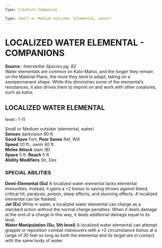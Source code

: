```yaml
---
Type: Creature Companion

Type: Small or Medium outsider (elemental, water)  
---
```

# LOCALIZED WATER ELEMENTAL - COMPANIONS

**Source**:: _Interstellar Species pg. 82_  
Water elementals are common on Kalo-Mahoi, and the longer they remain on the Material Plane, the more they tend to adapt, taking on a semipermanent shape. While this diminishes some of the elemental’s resistances, it also drives them to imprint on and work with other creatures, such as kalos.

## LOCALIZED WATER ELEMENTAL
level:: 1-11

Small or Medium outsider (elemental, water)  
**Senses** darkvision 60 ft.  
**Good Save** Fort; **Poor Saves** Ref, Will  
**Speed** 20 ft.; swim 40 ft.  
**Melee Attack** slam (B)  
**Space** 5 ft. **Reach** 5 ft.  
**Ability Modifiers** Str, Dex  

### SPECIAL ABILITIES

**Demi-Elemental (Su)** A localized water elemental lacks elemental immunities. Instead, it gains a +2 bonus to saving throws against bleed, critical hit, paralysis, poison, sleep effects, and stunning effects. A localized elemental can be flanked.  
**Jet (Ex)** While in water, a localized water elemental can charge as a standard action without the normal charge penalties. When it deals damage at the end of a charge in this way, it deals additional damage equal to its level.  
**Water Manipulation (Su; 5th level)** A localized water elemental can attempt grapple or reposition combat maneuvers with a +2 circumstance bonus at a range of 30 feet so long as both the elemental and its target are in contact with the same body of water.
